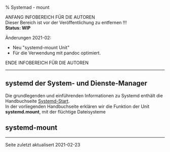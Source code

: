 % Systemad - mount

ANFANG   INFOBEREICH FÜR DIE AUTOREN  
Dieser Bereich ist vor der Veröffentlichung zu entfernen !!!  
**Status: WIP**

Änderungen 2021-02:

+ Neu "systemd-mount Unit"
+ Für die Verwendung mit pandoc optimiert.

ENDE   INFOBEREICH FÜR DIE AUTOREN

---

## systemd der System- und Dienste-Manager

Die grundlegenden und einführenden Informationen zu Systemd enthält die Handbuchseite [Systemd-Start](./systemd-start_de.htm).  
In der vorliegenden Handbuchseite erklären wir die Funktion der Unit **systemd.mount**, mit der flüchtige Dateisysteme

## systemd-mount
---

<div id="rev">Seite zuletzt aktualisert 2021-02-23</div>
